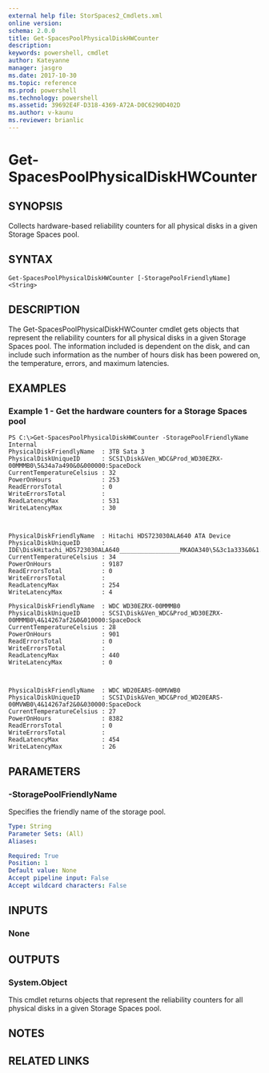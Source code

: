```yaml
---
external help file: StorSpaces2_Cmdlets.xml
online version: 
schema: 2.0.0
title: Get-SpacesPoolPhysicalDiskHWCounter
description: 
keywords: powershell, cmdlet
author: Kateyanne
manager: jasgro
ms.date: 2017-10-30
ms.topic: reference
ms.prod: powershell
ms.technology: powershell
ms.assetid: 39692E4F-D318-4369-A72A-D0C6290D402D
ms.author: v-kaunu
ms.reviewer: brianlic
---
```


# Get-SpacesPoolPhysicalDiskHWCounter

## SYNOPSIS
Collects hardware-based reliability counters for all physical disks in a given Storage Spaces pool.

## SYNTAX

```
Get-SpacesPoolPhysicalDiskHWCounter [-StoragePoolFriendlyName] <String>
```

## DESCRIPTION
The Get-SpacesPoolPhysicalDiskHWCounter cmdlet gets objects that represent the reliability counters for all physical disks in a given Storage Spaces pool.
The information included is dependent on the disk, and can include such information as the number of hours disk has been powered on, the temperature, errors, and maximum latencies.

## EXAMPLES

### Example 1 - Get the hardware counters for a Storage Spaces pool
```
PS C:\>Get-SpacesPoolPhysicalDiskHWCounter -StoragePoolFriendlyName Internal
PhysicalDiskFriendlyName  : 3TB Sata 3
PhysicalDiskUniqueID      : SCSI\Disk&Ven_WDC&Prod_WD30EZRX-00MMMB0\5&34a7a490&0&000000:SpaceDock
CurrentTemperatureCelsius : 32
PowerOnHours              : 253
ReadErrorsTotal           : 0
WriteErrorsTotal          :
ReadLatencyMax            : 531
WriteLatencyMax           : 30



PhysicalDiskFriendlyName  : Hitachi HDS723030ALA640 ATA Device
PhysicalDiskUniqueID      : IDE\DiskHitachi_HDS723030ALA640_________________MKAOA340\5&3c1a333&0&1.0.0:SpaceDock
CurrentTemperatureCelsius : 34
PowerOnHours              : 9187
ReadErrorsTotal           : 0
WriteErrorsTotal          :
ReadLatencyMax            : 254
WriteLatencyMax           : 4

PhysicalDiskFriendlyName  : WDC WD30EZRX-00MMMB0
PhysicalDiskUniqueID      : SCSI\Disk&Ven_WDC&Prod_WD30EZRX-00MMMB0\4&14267af2&0&010000:SpaceDock
CurrentTemperatureCelsius : 28
PowerOnHours              : 901
ReadErrorsTotal           : 0
WriteErrorsTotal          :
ReadLatencyMax            : 440
WriteLatencyMax           : 0



PhysicalDiskFriendlyName  : WDC WD20EARS-00MVWB0
PhysicalDiskUniqueID      : SCSI\Disk&Ven_WDC&Prod_WD20EARS-00MVWB0\4&14267af2&0&030000:SpaceDock
CurrentTemperatureCelsius : 27
PowerOnHours              : 8382
ReadErrorsTotal           : 0
WriteErrorsTotal          :
ReadLatencyMax            : 454
WriteLatencyMax           : 26
```

## PARAMETERS

### -StoragePoolFriendlyName
Specifies the friendly name of the storage pool.

```yaml
Type: String
Parameter Sets: (All)
Aliases: 

Required: True
Position: 1
Default value: None
Accept pipeline input: False
Accept wildcard characters: False
```

## INPUTS

### None

## OUTPUTS

### System.Object
This cmdlet returns objects that represent the reliability counters for all physical disks in a given Storage Spaces pool.

## NOTES

## RELATED LINKS

